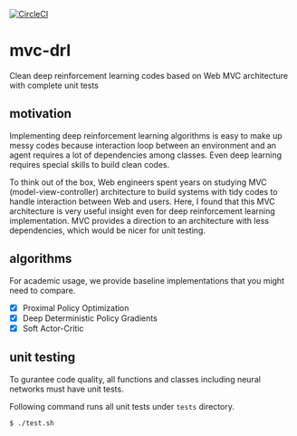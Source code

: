 [![CircleCI](https://circleci.com/gh/takuseno/mvc-drl.svg?style=svg&circle-token=a53a3796ed3591f9f3bd411807367df4a23483c0)](https://circleci.com/gh/takuseno/mvc-drl)

# mvc-drl
Clean deep reinforcement learning codes based on Web MVC architecture with complete unit tests

## motivation
Implementing deep reinforcement learning algorithms is easy to make up messy codes because interaction loop between an environment and an agent requires a lot of dependencies among classes.
Even deep learning requires special skills to build clean codes.

To think out of the box, Web engineers spent years on studying MVC (model-view-controller) architecture to build systems with tidy codes to handle interaction between Web and users.
Here, I found that this MVC architecture is very useful insight even for deep reinforcement learning implementation.
MVC provides a direction to an architecture with less dependencies, which would be nicer for unit testing.


## algorithms
For academic usage, we provide baseline implementations that you might need to compare.

- [x] Proximal Policy Optimization
- [x] Deep Deterministic Policy Gradients
- [x] Soft Actor-Critic

## unit testing
To gurantee code quality, all functions and classes including neural networks must have unit tests.

Following command runs all unit tests under `tests` directory.
```sh
$ ./test.sh
```
